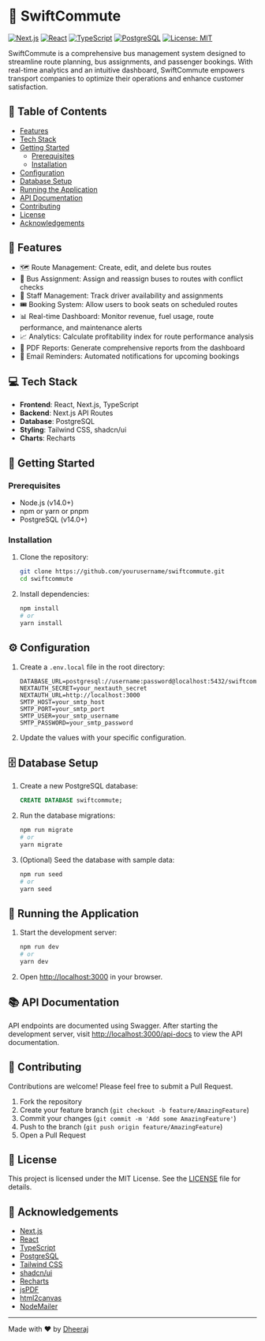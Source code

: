 # 🚌 SwiftCommute

[![Next.js](https://img.shields.io/badge/Next.js-13.0%2B-blue?style=flat-square&logo=next.js)](https://nextjs.org/)
[![React](https://img.shields.io/badge/React-18.0%2B-blue?style=flat-square&logo=react)](https://reactjs.org/)
[![TypeScript](https://img.shields.io/badge/TypeScript-4.5%2B-blue?style=flat-square&logo=typescript)](https://www.typescriptlang.org/)
[![PostgreSQL](https://img.shields.io/badge/PostgreSQL-14.0%2B-blue?style=flat-square&logo=postgresql)](https://www.postgresql.org/)
[![License: MIT](https://img.shields.io/badge/License-MIT-yellow.svg?style=flat-square)](https://opensource.org/licenses/MIT)

SwiftCommute is a comprehensive bus management system designed to streamline route planning, bus assignments, and passenger bookings. With real-time analytics and an intuitive dashboard, SwiftCommute empowers transport companies to optimize their operations and enhance customer satisfaction.

## 📑 Table of Contents

- [Features](#-features)
- [Tech Stack](#-tech-stack)
- [Getting Started](#-getting-started)
  - [Prerequisites](#prerequisites)
  - [Installation](#installation)
- [Configuration](#-configuration)
- [Database Setup](#-database-setup)
- [Running the Application](#-running-the-application)
- [API Documentation](#-api-documentation)
- [Contributing](#-contributing)
- [License](#-license)
- [Acknowledgements](#-acknowledgements)

## 🚀 Features

- 🗺️ Route Management: Create, edit, and delete bus routes
- 🚌 Bus Assignment: Assign and reassign buses to routes with conflict checks
- 👥 Staff Management: Track driver availability and assignments
- 🎟️ Booking System: Allow users to book seats on scheduled routes
- 📊 Real-time Dashboard: Monitor revenue, fuel usage, route performance, and maintenance alerts
- 📈 Analytics: Calculate profitability index for route performance analysis
- 📄 PDF Reports: Generate comprehensive reports from the dashboard
- 📧 Email Reminders: Automated notifications for upcoming bookings

## 💻 Tech Stack

- **Frontend**: React, Next.js, TypeScript
- **Backend**: Next.js API Routes
- **Database**: PostgreSQL
- **Styling**: Tailwind CSS, shadcn/ui
- **Charts**: Recharts

## 🏁 Getting Started

### Prerequisites

- Node.js (v14.0+)
- npm or yarn or pnpm
- PostgreSQL (v14.0+)

### Installation

1. Clone the repository:
   ```bash
   git clone https://github.com/yourusername/swiftcommute.git
   cd swiftcommute
   ```

2. Install dependencies:
   ```bash
   npm install
   # or
   yarn install
   ```

## ⚙️ Configuration

1. Create a `.env.local` file in the root directory:
   ```env
   DATABASE_URL=postgresql://username:password@localhost:5432/swiftcommute
   NEXTAUTH_SECRET=your_nextauth_secret
   NEXTAUTH_URL=http://localhost:3000
   SMTP_HOST=your_smtp_host
   SMTP_PORT=your_smtp_port
   SMTP_USER=your_smtp_username
   SMTP_PASSWORD=your_smtp_password
   ```

2. Update the values with your specific configuration.

## 🗄️ Database Setup

1. Create a new PostgreSQL database:
   ```sql
   CREATE DATABASE swiftcommute;
   ```

2. Run the database migrations:
   ```bash
   npm run migrate
   # or
   yarn migrate
   ```

3. (Optional) Seed the database with sample data:
   ```bash
   npm run seed
   # or
   yarn seed
   ```

## 🚀 Running the Application

1. Start the development server:
   ```bash
   npm run dev
   # or
   yarn dev
   ```

2. Open [http://localhost:3000](http://localhost:3000) in your browser.

## 📚 API Documentation

API endpoints are documented using Swagger. After starting the development server, visit [http://localhost:3000/api-docs](http://localhost:3000/api-docs) to view the API documentation.

## 🤝 Contributing

Contributions are welcome! Please feel free to submit a Pull Request.

1. Fork the repository
2. Create your feature branch (`git checkout -b feature/AmazingFeature`)
3. Commit your changes (`git commit -m 'Add some AmazingFeature'`)
4. Push to the branch (`git push origin feature/AmazingFeature`)
5. Open a Pull Request

## 📄 License

This project is licensed under the MIT License. See the [LICENSE](LICENSE) file for details.

## 🙏 Acknowledgements

- [Next.js](https://nextjs.org/)
- [React](https://reactjs.org/)
- [TypeScript](https://www.typescriptlang.org/)
- [PostgreSQL](https://www.postgresql.org/)
- [Tailwind CSS](https://tailwindcss.com/)
- [shadcn/ui](https://ui.shadcn.com/)
- [Recharts](https://recharts.org/)
- [jsPDF](https://github.com/MrRio/jsPDF)
- [html2canvas](https://html2canvas.hertzen.com/)
- [NodeMailer](https://nodemailer.com/)

---

Made with ❤️ by [Dheeraj](https://github.com/dheerajcl)